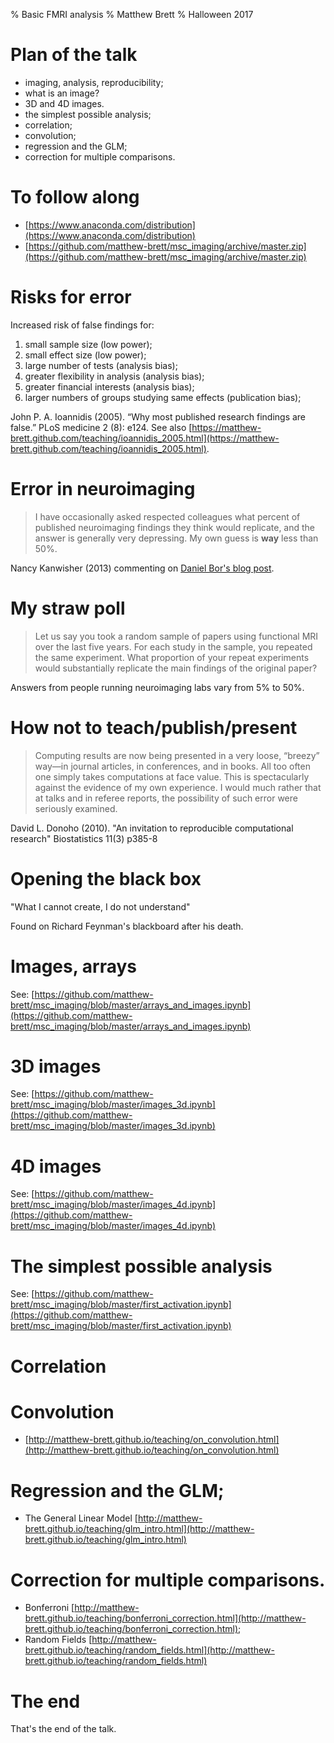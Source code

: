 % Basic FMRI analysis
% Matthew Brett
% Halloween 2017

# Plan of the talk

* imaging, analysis, reproducibility;
* what is an image?
* 3D and 4D images.
* the simplest possible analysis;
* correlation;
* convolution;
* regression and the GLM;
* correction for multiple comparisons.

# To follow along

* [https://www.anaconda.com/distribution](https://www.anaconda.com/distribution)
* [https://github.com/matthew-brett/msc_imaging/archive/master.zip](https://github.com/matthew-brett/msc_imaging/archive/master.zip)

# Risks for error

Increased risk of false findings for:

1. small sample size (low power);
2. small effect size (low power);
3. large number of tests (analysis bias);
4. greater flexibility in analysis (analysis bias);
5. greater financial interests (analysis bias);
6. larger numbers of groups studying same effects (publication bias);

John P. A. Ioannidis (2005). “Why most published research findings are false.”
PLoS medicine 2 (8): e124.  See also
[https://matthew-brett.github.com/teaching/ioannidis_2005.html](https://matthew-brett.github.com/teaching/ioannidis_2005.html).

# Error in neuroimaging

> I have occasionally asked respected colleagues what percent of published
> neuroimaging findings they think would replicate, and the answer is
> generally very depressing. My own guess is **way** less than 50%.

Nancy Kanwisher (2013) commenting on [Daniel Bor's blog
post](http://www.danielbor.com/dilemma-weak-neuroimaging).

# My straw poll

> Let us say you took a random sample of papers using functional MRI over the
> last five years. For each study in the sample, you repeated the same
> experiment.  What proportion of your repeat experiments would substantially
> replicate the main findings of the original paper?

Answers from people running neuroimaging labs vary from 5% to 50%.

# How not to teach/publish/present

> Computing results are now being presented in a very loose, “breezy” way—in
> journal articles, in conferences, and in books. All too often one simply
> takes computations at face value. This is spectacularly against the evidence
> of my own experience. I would much rather that at talks and in referee
> reports, the possibility of such error were seriously examined.

David L. Donoho (2010). "An invitation to reproducible computational research"
Biostatistics 11(3) p385-8

# Opening the black box

"What I cannot create, I do not understand"

Found on Richard Feynman's blackboard after his death.

# Images, arrays

See:
[https://github.com/matthew-brett/msc_imaging/blob/master/arrays_and_images.ipynb](https://github.com/matthew-brett/msc_imaging/blob/master/arrays_and_images.ipynb)

# 3D images

See:
[https://github.com/matthew-brett/msc_imaging/blob/master/images_3d.ipynb](https://github.com/matthew-brett/msc_imaging/blob/master/images_3d.ipynb)

# 4D images

See:
[https://github.com/matthew-brett/msc_imaging/blob/master/images_4d.ipynb](https://github.com/matthew-brett/msc_imaging/blob/master/images_4d.ipynb)

# The simplest possible analysis

See:
[https://github.com/matthew-brett/msc_imaging/blob/master/first_activation.ipynb](https://github.com/matthew-brett/msc_imaging/blob/master/first_activation.ipynb)

# Correlation

# Convolution

* [http://matthew-brett.github.io/teaching/on_convolution.html](http://matthew-brett.github.io/teaching/on_convolution.html)

# Regression and the GLM;

* The General Linear Model [http://matthew-brett.github.io/teaching/glm_intro.html](http://matthew-brett.github.io/teaching/glm_intro.html)

# Correction for multiple comparisons.

* Bonferroni [http://matthew-brett.github.io/teaching/bonferroni_correction.html](http://matthew-brett.github.io/teaching/bonferroni_correction.html);
* Random Fields [http://matthew-brett.github.io/teaching/random_fields.html](http://matthew-brett.github.io/teaching/random_fields.html)

# The end

That's the end of the talk.
